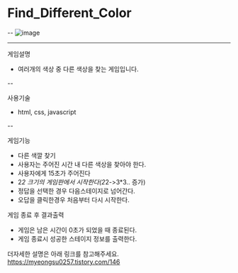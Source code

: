 # Find_Different_Color
--
![image](https://github.com/choimyeongsu/Find_Different_Color/assets/99162434/bcef6679-6db8-4b91-b43a-c95111da96e2)

---

게임설명
- 여러개의 색상 중 다른 색상을 찾는 게임입니다.

--

사용기술
- html, css, javascript

--

게임기능
- 다른 색깔 찾기
- 사용자는 주어진 시간 내 다른 색상을 찾아야 한다.
- 사용자에게 15초가 주어진다
- 2*2 크기의 게임판에서 시작한다(2*2->3*3.. 증가)
- 정답을 선택한 경우 다음스테이지로 넘어간다.
- 오답을 클릭한경우 처음부터 다시 시작한다.

게임 종료 후 결과출력
- 게임은 남은 시간이 0초가 되었을 때 종료된다.
- 게임 종료시 성공한 스테이지 정보를 출력한다.
  

더자세한 설명은 아래 링크를 참고해주세요.
https://myeongsu0257.tistory.com/146
